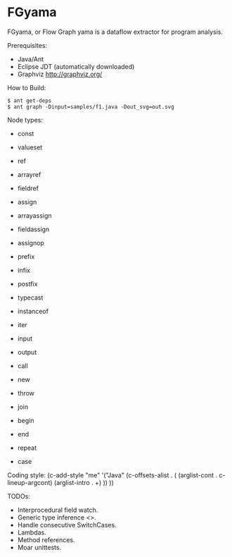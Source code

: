 # FGyama

FGyama, or Flow Graph yama is a dataflow extractor for program analysis.

Prerequisites:

  * Java/Ant
  * Eclipse JDT (automatically downloaded)
  * Graphviz http://graphviz.org/

How to Build:

    $ ant get-deps
    $ ant graph -Dinput=samples/f1.java -Dout_svg=out.svg

Node types:

  * const
  * valueset
  * ref
  * arrayref
  * fieldref
  * assign
  * arrayassign
  * fieldassign
  * assignop
  * prefix
  * infix
  * postfix
  * typecast
  * instanceof
  * iter

  * input
  * output
  * call
  * new
  * throw

  * join
  * begin
  * end
  * repeat
  * case

Coding style:
  (c-add-style "me"
             '("Java"
               (c-offsets-alist . (
				   (arglist-cont . c-lineup-argcont)
				   (arglist-intro . +)
                                   ))
               ))

TODOs:

  * Interprocedural field watch.
  * Generic type inference <>.
  * Handle consecutive SwitchCases.
  * Lambdas.
  * Method references.
  * Moar unittests.
